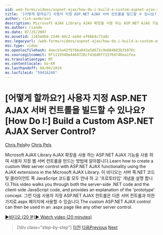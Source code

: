 ```yaml
---
uid: web-forms/videos/aspnet-ajax/how-do-i-build-a-custom-aspnet-ajax-server-control
title: '[어떻게 할까요?] 사용자 지정 ASP.NET AJAX 서버 컨트롤을 빌드할 수 있나요? | Microsoft 문서'
author: rick-anderson
description: Microsoft AJAX Library AJAX 확장을 사용 하는 ASP.NET AJAX 기능을 사용 하 여 사용자 지정 웹 서버 컨트롤을 만드는 방법에 알아봅니다. 이 비디오 안내 하는 중...
ms.author: riande
ms.date: 07/25/2007
ms.assetid: 1165e0b4-2240-4dc2-aa94-ef6664c71a8c
msc.legacyurl: /web-forms/videos/aspnet-ajax/how-do-i-build-a-custom-aspnet-ajax-server-control
msc.type: video
ms.openlocfilehash: 4aec93a42f6766a043a5d672c9e084683b71076c
ms.sourcegitcommit: 0f1119340e4464720cfd16d0ff15764746ea1fea
ms.translationtype: MT
ms.contentlocale: ko-KR
ms.lasthandoff: 04/09/2019
ms.locfileid: "59416248"
---
```

# <a name="how-do-i-build-a-custom-aspnet-ajax-server-control"></a><span data-ttu-id="2a163-105">[어떻게 할까요?] 사용자 지정 ASP.NET AJAX 서버 컨트롤을 빌드할 수 있나요?</span><span class="sxs-lookup"><span data-stu-id="2a163-105">[How Do I:] Build a Custom ASP.NET AJAX Server Control?</span></span>

<span data-ttu-id="2a163-106">[Chris Pels](https://twitter.com/chrispels)</span><span class="sxs-lookup"><span data-stu-id="2a163-106">by [Chris Pels](https://twitter.com/chrispels)</span></span>

<span data-ttu-id="2a163-107">Microsoft AJAX Library AJAX 확장을 사용 하는 ASP.NET AJAX 기능을 사용 하 여 사용자 지정 웹 서버 컨트롤을 만드는 방법에 알아봅니다.</span><span class="sxs-lookup"><span data-stu-id="2a163-107">Learn how to create a custom Web server control with ASP.NET AJAX functionality using the AJAX extensions in the Microsoft AJAX Library.</span></span> <span data-ttu-id="2a163-108">이 비디오는 서버 쪽.NET 코드 및 클라이언트 쪽 JavaScript 코드를 모두 안내 하 고 '프로토타입' 개념을 설명 합니다.</span><span class="sxs-lookup"><span data-stu-id="2a163-108">This video walks you through both the server-side .NET code and the client-side JavaScript code, and provides an explanation of the 'prototype' concept.</span></span> <span data-ttu-id="2a163-109">그런 다음 사용자 지정 ASP.NET AJAX 컨트롤은 다른 서버 컨트롤과 마찬가지로.aspx 페이지에 사용할 수 있습니다.</span><span class="sxs-lookup"><span data-stu-id="2a163-109">The custom ASP.NET AJAX control can then be used in an .aspx page like any other server control.</span></span>

[<span data-ttu-id="2a163-110">&#9654;비디오 (20 분)</span><span class="sxs-lookup"><span data-stu-id="2a163-110">&#9654; Watch video (20 minutes)</span></span>](https://channel9.msdn.com/Blogs/ASP-NET-Site-Videos/how-do-i-build-a-custom-aspnet-ajax-server-control)

> [!div class="step-by-step"]
> <span data-ttu-id="2a163-111">[이전](how-do-i-debug-aspnet-ajax-applications-using-visual-studio-2005.md)
> [다음](how-do-i-use-javascript-to-refresh-an-aspnet-ajax-updatepanel.md)</span><span class="sxs-lookup"><span data-stu-id="2a163-111">[Previous](how-do-i-debug-aspnet-ajax-applications-using-visual-studio-2005.md)
[Next](how-do-i-use-javascript-to-refresh-an-aspnet-ajax-updatepanel.md)</span></span>
